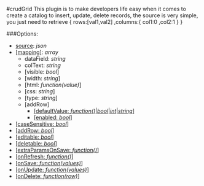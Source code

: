 #crudGrid
This plugin is to make developers life easy when it comes to create a catalog to insert, update, delete records, the source is very simple, you just need to retrieve 
{
  rows:[val1,val2]
  ,columns:{
            col1:0
            ,col2:1
            }
  }



###Options:

- [source](https://jsfiddle.net/fabyyiola/mfjq6dce/4/): *json*
- [[mapping]](https://jsfiddle.net/fabyyiola/tvcLh3an/10/): *array*
  - dataField: *string*
  - colText: *string*
  - [visible: *bool*]
  - [width: *string*]
  - [html: *function(value)*]
  - [css: *string*]
  - [type: *string*]
  -  [addRow]
     - [[defaultValue: *function()*|*bool*|*int*|*string*]](https://jsfiddle.net/fabyyiola/a0v85668/1/)
     - [[enabled: *bool*]](https://jsfiddle.net/fabyyiola/a0v85668/2/)
- [[caseSensitive: *bool*]](https://jsfiddle.net/fabyyiola/dLvho5th/1/)
- [[addRow: *bool*]](https://jsfiddle.net/fabyyiola/a0v85668/1/)
- [[editable: *bool*]](https://jsfiddle.net/fabyyiola/7xya66ee/)
- [[deletable: *bool*]](https://jsfiddle.net/fabyyiola/tnwj7e1t/1/)
- [[extraParamsOnSave: *function()*]](https://jsfiddle.net/fabyyiola/0ggjmvr7/)
- [[onRefresh: *function()*]](https://jsfiddle.net/fabyyiola/vjum5bj0/)
- [[onSave: *function(values)*]](https://jsfiddle.net/fabyyiola/a0v85668/1/)
- [[onUpdate: *function(values)*]](https://jsfiddle.net/fabyyiola/7xya66ee/)
- [[onDelete: *function(row)*]](https://jsfiddle.net/fabyyiola/tnwj7e1t/3/)
  

